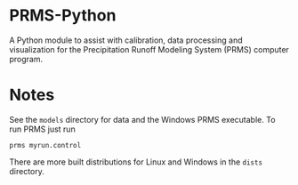 # PRMS-Python
A Python module to assist with calibration, data processing and visualization for the Precipitation Runoff Modeling System (PRMS) computer program. 

# Notes

See the `models` directory for data and the Windows PRMS executable. To run PRMS just run

```
prms myrun.control
```

There are more built distributions for Linux and Windows in the `dists` directory.

